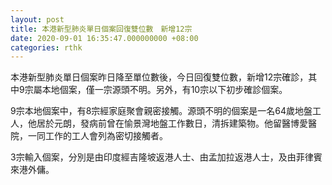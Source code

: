 ```yaml
---
layout: post
title: 本港新型肺炎單日個案回復雙位數　新增12宗
date: 2020-09-01 16:35:47.000000000 +08:00
categories: rthk
---
```


本港新型肺炎單日個案昨日降至單位數後，今日回復雙位數，新增12宗確診，其中9宗屬本地個案，僅一宗源頭不明。另外，有10宗以下初步確診個案。

9宗本地個案中，有8宗經家庭聚會親密接觸。源頭不明的個案是一名64歲地盤工人，他居於元朗，發病前曾在愉景灣地盤工作數日，清拆建築物。他留醫博愛醫院，一同工作的工人會列為密切接觸者。

3宗輸入個案，分別是由印度經吉隆坡返港人士、由孟加拉返港人士，及由菲律賓來港外傭。
